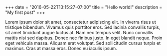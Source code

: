 +++
date = "2016-05-22T13:15:27-07:00"
title = "Hello world!"
description = "My first post"
+++

Lorem ipsum dolor sit amet, consectetur adipiscing elit. In viverra risus ut tristique bibendum. Vivamus quis porttitor eros. Sed lacinia convallis turpis, sit amet tincidunt augue luctus at. Nam nec tempus velit. Nunc convallis mattis nisi sed dapibus. Donec nec finibus justo. In eget blandit neque. Proin eget vehicula massa. Aliquam erat volutpat. Sed sollicitudin cursus turpis et maximus. Cras at massa eros. Donec eu iaculis ipsum.
